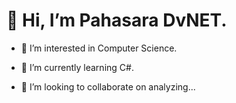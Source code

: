 # 👋 Hi, I’m Pahasara DvNET.
- 👀 I’m interested in Computer Science.
* 🌱 I’m currently learning C#.
- 💞️ I’m looking to collaborate on analyzing...

<!---
Pahasara/Pahasara is a ✨ special ✨ repository because its `README.md` (this file) appears on your GitHub profile.
You can click the Preview link to take a look at your changes.
--->
